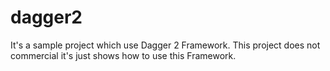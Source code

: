 # dagger2
It's a sample project which use Dagger 2 Framework. This project does not commercial it's just shows how to use this Framework.
